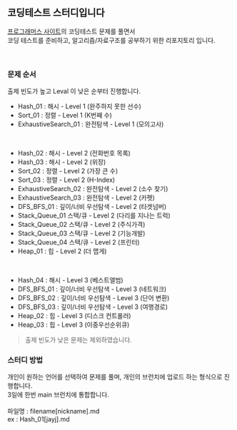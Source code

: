 ## 코딩테스트 스터디입니다

[프로그래머스 사이트](https://programmers.co.kr/learn/challenges)의 코딩테스트 문제를 풀면서 <br>
코딩 테스트를 준비하고, 알고리즘/자료구조를 공부하기 위한 리포지토리 입니다.

<br>

### 문제 순서

출제 빈도가 높고 Leval 이 낮은 순부터 진행합니다.<br>
- Hash_01 : 해시 - Level 1 (완주하지 못한 선수)
- Sort_01 : 정렬 - Level 1 (K번째 수)
- ExhaustiveSearch_01 : 완전탐색 - Level 1 (모의고사)

<br>

- Hash_02 : 해시 - Level 2 (전화번호 목록)
- Hash_03 : 해시 - Level 2 (위장)
- Sort_02 : 정렬 - Level 2 (가장 큰 수)
- Sort_03 : 정렬 - Level 2 (H-Index)
- ExhaustiveSearch_02 : 완전탐색 - Level 2 (소수 찾기)
- ExhaustiveSearch_03 : 완전탐색 - Level 2 (카펫)
- DFS_BFS_01 : 깊이/너비 우선탐색 - Level 2 (타겟넘버)
- Stack_Queue_01 스택/큐 - Level 2 (다리를 지나는 트럭)
- Stack_Queue_02 스택/큐 - Level 2 (주식가격)
- Stack_Queue_03 스택/큐 - Level 2 (기능개발)
- Stack_Queue_04 스택/큐 - Level 2 (프린터)
- Heap_01 : 힙 - Level 2 (더 맵게)

<br>

- Hash_04 : 해시 - Level 3 (베스트앨범)
- DFS_BFS_01 : 깊이/너비 우선탐색 - Level 3 (네트워크)
- DFS_BFS_02 : 깊이/너비 우선탐색 - Level 3 (단어 변환)
- DFS_BFS_03 : 깊이/너비 우선탐색 - Level 3 (여행경로)
- Heap_02 : 힙 - Level 3 (디스크 컨트롤러)
- Heap_03 : 힙 - Level 3 (이중우선순위큐)

> 출제 빈도가 낮은 문제는 제외하였습니다.

### 스터디 방법

개인이 원하는 언어를 선택하여 문제를 풀며, 개인의 브런치에 업로드 하는 형식으로 진행합니다.<br>
3일에 한번 main 브런치에 통합합니다.<br>
<br>
파일명 : filename[nickname].md<br>
ex : Hash_01[jayj].md